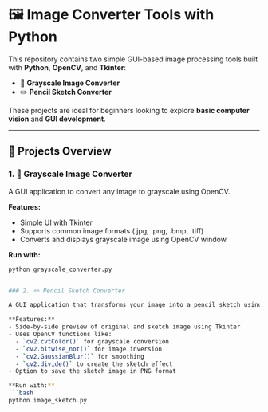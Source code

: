 # 🖼️ Image Converter Tools with Python

This repository contains two simple GUI-based image processing tools built with **Python**, **OpenCV**, and **Tkinter**:

- 🎨 **Grayscale Image Converter**  
- ✏️ **Pencil Sketch Converter**

These projects are ideal for beginners looking to explore **basic computer vision** and **GUI development**.

---

## 📁 Projects Overview

### 1. 🎨 Grayscale Image Converter

A GUI application to convert any image to grayscale using OpenCV.

**Features:**
- Simple UI with Tkinter
- Supports common image formats (.jpg, .png, .bmp, .tiff)
- Converts and displays grayscale image using OpenCV window

**Run with:**
```bash
python grayscale_converter.py


### 2. ✏️ Pencil Sketch Converter

A GUI application that transforms your image into a pencil sketch using basic image processing techniques.

**Features:**
- Side-by-side preview of original and sketch image using Tkinter
- Uses OpenCV functions like:
  - `cv2.cvtColor()` for grayscale conversion
  - `cv2.bitwise_not()` for image inversion
  - `cv2.GaussianBlur()` for smoothing
  - `cv2.divide()` to create the sketch effect
- Option to save the sketch image in PNG format

**Run with:**
```bash
python image_sketch.py
